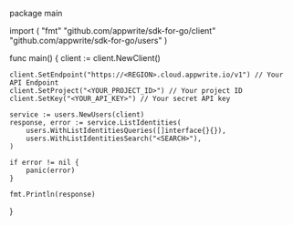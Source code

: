 package main

import (
    "fmt"
    "github.com/appwrite/sdk-for-go/client"
    "github.com/appwrite/sdk-for-go/users"
)

func main() {
    client := client.NewClient()

    client.SetEndpoint("https://<REGION>.cloud.appwrite.io/v1") // Your API Endpoint
    client.SetProject("<YOUR_PROJECT_ID>") // Your project ID
    client.SetKey("<YOUR_API_KEY>") // Your secret API key

    service := users.NewUsers(client)
    response, error := service.ListIdentities(
        users.WithListIdentitiesQueries([]interface{}{}),
        users.WithListIdentitiesSearch("<SEARCH>"),
    )

    if error != nil {
        panic(error)
    }

    fmt.Println(response)
}
